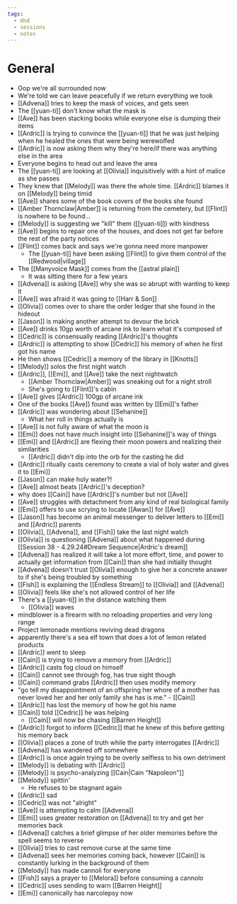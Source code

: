 ```yaml
---
tags:
  - dnd
  - sessions
  - notes
---
```

# General
- Oop we're all surrounded now
- We're told we can leave peacefully if we return everything we took
- [[Advena]] tries to keep the mask of voices, and gets seen
- The [[yuan-ti]] don't know what the mask is
- [[Ave]] has been stacking books while everyone else is dumping their items
- [[Ardric]] is trying to convince the [[yuan-ti]] that he was just helping when he healed the ones that were being werewolfed
- [[Ardric]] is now asking them why they're here/if there was anything else in the area
- Everyone begins to head out and leave the area
- The [[yuan-ti]] are looking at [[Olivia]] inquisitively with a hint of malice as she passes
- They knew that [[Melody]] was there the whole time. [[Ardric]] blames it on [[Melody]] being timid
- [[Ave]] shares some of the book covers of the books she found
- [[Amber Thornclaw|Amber]] is returning from the cemetery, but [[Flint]] is nowhere to be found...
- [[Melody]] is suggesting we "kill" them ([[yuan-ti]]) with kindness
- [[Ave]] begins to repair one of the houses, and does not get far before the rest of the party notices
- [[Flint]] comes back and says we're gonna need more manpower
	- The [[yuan-ti]] have been asking [[Flint]] to give them control of the [[Redwood|village]]
- The [[Manyvoice Mask]] comes from the [[astral plain]]
	- It was sitting there for a few years
- [[Advena]] is asking [[Ave]] why she was so abrupt with wanting to keep it
- [[Ave]] was afraid it was going to [[Harr & Son]]
- [[Olivia]] comes over to share the order ledger that she found in the hideout
- [[Jason]] is making another attempt to devour the brick
- [[Ave]] drinks 10gp worth of arcane ink to learn what it's composed of
- [[Cedric]] is consensually reading [[Ardric]]'s thoughts
- [[Ardric]] is attempting to show [[Cedric]] his memory of when he first got his name
- He then shows [[Cedric]] a memory of the library in [[Knotts]]
- [[Melody]] solos the first night watch
- [[Ardric]], [[Emi]], and [[Ave]] take the next nightwatch
	- [[Amber Thornclaw|Amber]] was sneaking out for a night stroll
	- She's going to [[Flint]]'s cabin
- [[Ave]] gives [[Ardric]] 100gp of arcane ink
- One of the books [[Ave]] found was written by [[Emi]]'s father
- [[Ardric]] was wondering about [[Sehanine]]
	- What her roll in things actually is
- [[Ave]] is not fully aware of what the moon is
- [[Emi]] does not have much insight into [[Sehanine]]'s way of things
- [[Emi]] and [[Ardric]] are flexing their moon powers and realizing their similarities
	- [[Ardric]] didn't dip into the orb for the casting he did
- [[Ardric]] ritually casts ceremony to create a vial of holy water and gives it to [[Emi]]
- [[Jason]] can make holy water?!
- [[Ave]] almost beats [[Ardric]]'s deception?
- why does [[Cain]] have [[Ardric]]'s number but not [[Ave]]
- [[Ave]] struggles with detachment from any kind of real biological family
- [[Emi]] offers to use scrying to locate [[Awan]] for [[Ave]]
- [[Jason]] has become an animal messenger to deliver letters to [[Emi]] and [[Ardric]] parents
- [[Olivia]], [[Advena]], and [[Fish]] take the last night watch
- [[Olivia]] is questioning [[Advena]] about what happened during [[Session 38 - 4.29.24#Dream Sequence|Ardric's dream]]
- [[Advena]] has realized it will take a lot more effort, time, and power to actually get information from [[Cain]] than she had initially thought
- [[Advena]] doesn't trust [[Olivia]] enough to give her a concrete answer to if she's being troubled by something
- [[Fish]] is explaining the [[Endless Stream]] to [[Olivia]] and [[Advena]]
- [[Olivia]] feels like she's not allowed control of her life
- There's a [[yuan-ti]] in the distance watching them
	- [[Olivia]] waves
- mindblower is a firearm with no reloading properties and very long range
- Project lemonade mentions reviving dead dragons
- apparently there's a sea elf town that does a lot of lemon related products
- [[Ardric]] went to sleep
- [[Cain]] is trying to remove a memory from [[Ardric]]
- [[Ardric]] casts fog cloud on himself
- [[Cain]] cannot see through fog, has true sight though
- [[Cain]] command grabs [[Ardric]] then uses modify memory
- "go tell my disappointment of an offspring her whore of a mother has never loved her and her only family she has is me." - [[Cain]]
- [[Ardric]] has lost the memory of how he got his name
- [[Cain]] told [[Cedric]] he was helping
	- [[Cain]] will now be chasing [[Barren Height]]
- [[Ardric]] forgot to inform [[Cedric]] that he knew of this before getting his memory back
- [[Olivia]] places a zone of truth while the party interrogates [[Ardric]]
- [[Advena]] has wandered off somewhere
- [[Ardric]] is once again trying to be overly selfless to his own detriment
- [[Melody]] is debating with [[Ardric]]
- [[Melody]] is psycho-analyzing [[Cain|Cain "Napoleon"]]
- [[Melody]] spittin'
	- He refuses to be stagnant again
- [[Ardric]] sad
- [[Cedric]] was not "alright"
- [[Ave]] is attempting to calm [[Advena]]
- [[Emi]] uses greater restoration on [[Advena]] to try and get her memories back
- [[Advena]] catches a brief glimpse of her older memories before the spell seems to reverse
- [[Olivia]] tries to cast remove curse at the same time
- [[Advena]] sees her memories coming back, however [[Cain]] is constantly lurking in the background of them
- [[Melody]] has made cannoli for everyone
- [[Fish]] says a prayer to [[Melora]] before consuming a cannolo
- [[Cedric]] uses sending to warn [[Barren Height]]
- [[Emi]] canonically has narcolepsy now 